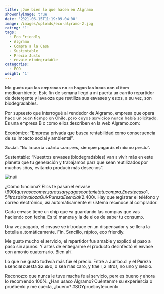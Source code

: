```yaml
---
title: ¡Qué bien lo que hacen en Algramo!
showonlyimage: true
date: '2021-06-15T11:19:09-04:00'
image: /images/uploads/eco-algramo-2.jpg
rating: '1'
tags:
  - Eco Friendly
  - Algramo
  - Compra a la Casa
  - Sustentable
  - Precio Justo
  - Envase Biodegradable
categories:
  - ECO
weight: '1'
---
```

Me gusta que las empresas no se hagan las locas con el ítem medioambiente. Este fin de semana llegó a mi puerta un carrito repartidor de detergente y lavaloza que reutiliza sus envases y estos, a su vez, son biodegradables.

<!--more-->

Por supuesto que interrogué al vendedor de Algramo, empresa que opera hace un buen tiempo en Chile, pero cuyos servicios nunca había solicitado. Es una empresa B o como ellos describen en la web Algramo.com:

Económico: “Empresa privada que busca rentabilidad como consecuencia de su impacto social y ambiental”.

Social: “No importa cuánto compres, siempre pagarás el mismo precio”.

Sustentable: “Nuestros envases (biodegradables) van a vivir más en este planeta que tu generación y trabajamos para que sean reutilizados por muchos años, evitando producir más desechos”.

![null](/images/uploads/eco-algramo-1.jpg)

¿Cómo funciona? Ellos te pasan el envase ($690) que vas a comenzar a usar y pagas con tarjeta tu compra. En este caso 1,5 litros de lavaloza Quix Pureza Esencial ($2.400). Hay que registrar el teléfono y correo electrónico, así automáticamente el sistema reconoce al comprador.

Cada envase tiene un chip que va guardando las compras que vas haciendo con fecha. Es tú manera y la de ellos de saber tu consumo.

Una vez pagado, el envase se introduce en un dispensador y se llena la botella automáticamente. Fin. Sencillo, rápido, eco friendly.

Me gustó mucho el servicio, el repartidor fue amable y explicó el paso a paso sin apuros. Y antes de entregarme el producto desinfectó el envase con amonio cuaternario. Bien ahí.

Lo que me gustó todavía más fue el precio. Entré a Jumbo.cl y el Pureza Esencial cuesta $2.990, o sea más caro, y trae 1,2 litros, no uno y medio.

Reconozco que nunca le tuve mucha fe al servicio, pero es bueno y ahora lo recomiendo 100%. ¿Han usado Algramo? Cuéntenme su experiencia o pruébenlo y me cuenta, ¿bueno? #SOYprueboytecuento
